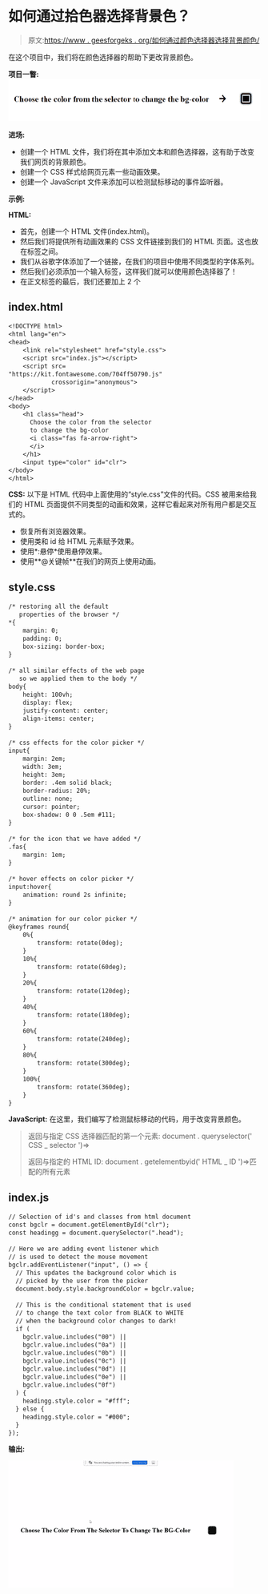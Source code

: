 # 如何通过拾色器选择背景色？

> 原文:[https://www . geesforgeks . org/如何通过颜色选择器选择背景颜色/](https://www.geeksforgeeks.org/how-to-choose-background-color-through-color-picker/)

在这个项目中，我们将在颜色选择器的帮助下更改背景颜色。

**项目一瞥:**
![](img/2631a3208f01edc5b4d9c3d20fe5c2ec.png)

**进场:**

*   创建一个 HTML 文件，我们将在其中添加文本和颜色选择器，这有助于改变我们网页的背景颜色。
*   创建一个 CSS 样式给网页元素一些动画效果。
*   创建一个 JavaScript 文件来添加可以检测鼠标移动的事件监听器。

**示例:**

**HTML:**

*   首先，创建一个 HTML 文件(index.html)。
*   然后我们将提供所有动画效果的 CSS 文件链接到我们的 HTML 页面。这也放在标签之间。
*   我们从谷歌字体添加了一个链接，在我们的项目中使用不同类型的字体系列。
*   然后我们必须添加一个输入标签，这样我们就可以使用颜色选择器了！
*   在正文标签的最后，我们还要加上 2 个

## index.html

```htmlhtml
<!DOCTYPE html>
<html lang="en">
<head>   
    <link rel="stylesheet" href="style.css">
    <script src="index.js"></script>
    <script src=
"https://kit.fontawesome.com/704ff50790.js" 
            crossorigin="anonymous">
    </script>
</head>
<body>
    <h1 class="head">
      Choose the color from the selector
      to change the bg-color 
      <i class="fas fa-arrow-right">
      </i>
    </h1>
    <input type="color" id="clr">
</body>
</html>
```

**CSS:** 以下是 HTML 代码中上面使用的“style.css”文件的代码。CSS 被用来给我们的 HTML 页面提供不同类型的动画和效果，这样它看起来对所有用户都是交互式的。

*   恢复所有浏览器效果。
*   使用类和 id 给 HTML 元素赋予效果。
*   使用*:悬停*使用悬停效果。
*   使用**@关键帧**在我们的网页上使用动画。

## style.css

```htmlhtml
/* restoring all the default 
   properties of the browser */
*{
    margin: 0;
    padding: 0;
    box-sizing: border-box;
}

/* all similar effects of the web page 
   so we applied them to the body */
body{
    height: 100vh;
    display: flex;
    justify-content: center;
    align-items: center;
}

/* css effects for the color picker */
input{
    margin: 2em;
    width: 3em;
    height: 3em;
    border: .4em solid black;
    border-radius: 20%;
    outline: none;
    cursor: pointer;
    box-shadow: 0 0 .5em #111;
}

/* for the icon that we have added */
.fas{
    margin: 1em;
}

/* hover effects on color picker */
input:hover{
    animation: round 2s infinite;
}

/* animation for our color picker */
@keyframes round{
    0%{
        transform: rotate(0deg);
    }
    10%{
        transform: rotate(60deg);
    }
    20%{
        transform: rotate(120deg);
    }
    40%{
        transform: rotate(180deg);
    }
    60%{
        transform: rotate(240deg);
    }
    80%{
        transform: rotate(300deg);
    }
    100%{
        transform: rotate(360deg);
    }
}
```

**JavaScript:** 在这里，我们编写了检测鼠标移动的代码，用于改变背景颜色。

> 返回与指定 CSS 选择器匹配的第一个元素:
> document . queryselector(' CSS _ selector ')=>
> 
> 返回与指定的 HTML ID:
> document . getelementbyid(' HTML _ ID ')=>匹配的所有元素

## index.js

```htmlhtml
// Selection of id's and classes from html document
const bgclr = document.getElementById("clr");
const headingg = document.querySelector(".head");

// Here we are adding event listener which 
// is used to detect the mouse movement
bgclr.addEventListener("input", () => {
  // This updates the background color which is 
  // picked by the user from the picker
  document.body.style.backgroundColor = bgclr.value;

  // This is the conditional statement that is used
  // to change the text color from BLACK to WHITE
  // when the background color changes to dark!
  if (
    bgclr.value.includes("00") ||
    bgclr.value.includes("0a") ||
    bgclr.value.includes("0b") ||
    bgclr.value.includes("0c") ||
    bgclr.value.includes("0d") ||
    bgclr.value.includes("0e") ||
    bgclr.value.includes("0f")
  ) {
    headingg.style.color = "#fff";
  } else {
    headingg.style.color = "#000";
  }
});
```

**输出:**

![](img/3f0484797564eb694c41481c89a24644.png)